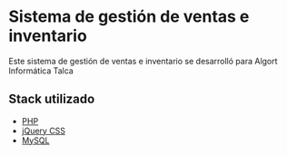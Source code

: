 
# Sistema de gestión de ventas e inventario

Este sistema de gestión de ventas e inventario se desarrolló para Algort Informática Talca

## Stack utilizado
 - [PHP](https://es.reactjs.org/)
 - [jQuery CSS](https://tailwindcss.com/)
 - [MySQL](https://www.framer.com/motion/)
